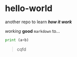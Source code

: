 # hello-world
another repo to learn ___how it work___

*working* **good**
    `markdown` to...
```python
print (a+b)
```
> cqfd
